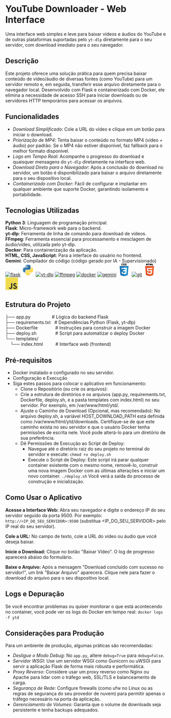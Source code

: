 # YouTube Downloader - Web Interface
Uma interface web simples e leve para baixar vídeos e áudios do YouTube e de outras plataformas suportadas pelo `yt-dlp` diretamente para o seu servidor, com download imediato para o seu navegador.

## Descrição
Este projeto oferece uma solução prática para quem precisa baixar conteúdo de vídeo/áudio de diversas fontes (como YouTube) para um servidor remoto e, em seguida, transferir esse arquivo diretamente para o navegador local. Desenvolvido com Flask e containerizado com Docker, ele elimina a necessidade de acesso SSH para iniciar downloads ou de servidores HTTP temporários para acessar os arquivos.

## Funcionalidades
* *Download Simplificado*: Cole a URL do vídeo e clique em um botão para iniciar o download.
* *Priorização de MP4*: Tenta baixar o conteúdo no formato MP4 (vídeo + áudio) por padrão. Se o MP4 não estiver disponível, faz fallback para o melhor formato disponível.
* *Logs em Tempo Real*: Acompanhe o progresso do download e quaisquer mensagens do `yt-dlp` diretamente na interface web.
* *Download Direto para o Navegador*: Após a conclusão do download no servidor, um botão é disponibilizado para baixar o arquivo diretamente para o seu dispositivo local.
* *Containerizado com Docker*: Fácil de configurar e implantar em qualquer ambiente que suporte Docker, garantindo isolamento e portabilidade.

## Tecnologias Utilizadas
**Python 3**: Linguagem de programação principal.
<br/>
**Flask**: Micro-framework web para o backend.
<br/>
**yt-dlp**: Ferramenta de linha de comando para download de vídeos.
<br/>
**FFmpeg**: Ferramenta essencial para processamento e mesclagem de áudio/vídeo, utilizada pelo yt-dlp.
<br/>
**Docker**: Para containerização da aplicação.
<br/>
**HTML, CSS, JavaScript**: Para a interface do usuário no frontend.
<br/>
**Gemini**: Compilador do código (código gerado por IA - Supervisionado)
<br/>
<a href="https://flask.palletsprojects.com/en/stable/" target="_blank" rel="noreferrer"><img src="https://flask.palletsprojects.com/en/stable/_images/flask-horizontal.png" alt="flask" height="40"/></a>  <a href="https://www.python.org" target="_blank" rel="noreferrer"><img src="https://raw.githubusercontent.com/devicons/devicon/master/icons/python/python-original.svg" alt="python" height="40"/></a>  <a href="https://github.com/yt-dlp/yt-dlp" target="_blank" rel="noreferrer"><img src="https://avatars.githubusercontent.com/u/79589310?s=48&v=4" alt="yt-dlp" height="40"/></a>  <a href="https://ffmpeg.org/" target="_blank" rel="noreferrer"><img src="https://trac.ffmpeg.org/ffmpeg-logo.png" alt="ffmpeg" height="40"/></a> <a href="https://www.docker.com/" target="_blank" rel="noreferrer"><img src="https://banner2.cleanpng.com/20180802/ipp/c26b0dc2951a5195ae50c46f6be2544e.webp" alt="docker" height="40"/></a> <a href="https://www.docker.com/" target="_blank" rel="noreferrer"><img src="https://upload.wikimedia.org/wikipedia/commons/thumb/8/8a/Google_Gemini_logo.svg/344px-Google_Gemini_logo.svg.png" alt="gemini" height="40"/></a>  <a href="https://www.w3schools.com/css/" target="_blank" rel="noreferrer"><img src="https://raw.githubusercontent.com/devicons/devicon/master/icons/css3/css3-original-wordmark.svg" alt="css3" width="40" height="40"/></a>  <a href="https://git-scm.com/" target="_blank" rel="noreferrer"><img src="https://www.vectorlogo.zone/logos/git-scm/git-scm-icon.svg" alt="git" width="40" height="40"/></a> <a href="https://www.w3.org/html/" target="_blank" rel="noreferrer"><img src="https://raw.githubusercontent.com/devicons/devicon/master/icons/html5/html5-original-wordmark.svg" alt="html5" width="40" height="40"/></a> <a href="https://developer.mozilla.org/en-US/docs/Web/JavaScript" target="_blank" rel="noreferrer"><img src="https://raw.githubusercontent.com/devicons/devicon/master/icons/javascript/javascript-original.svg" alt="javascript" width="40" height="40"/></a>  

## Estrutura do Projeto
├── app.py                  # Lógica do backend Flask
<br/>
├── requirements.txt        # Dependências Python (Flask, yt-dlp)
<br/>
├── Dockerfile              # Instruções para construir a imagem Docker
<br/>
├── deploy.sh               # Script para automatizar o deploy Docker
<br/>
└── templates/
<br/>
&nbsp;&nbsp;&nbsp;&nbsp;└── index.html          # Interface web (frontend)

## Pré-requisitos
* Docker instalado e configurado no seu servidor.
* Configuração e Execução
* Siga estes passos para colocar o aplicativo em funcionamento:
	* Clone o Repositório (ou crie os arquivos):
	* Crie a estrutura de diretórios e os arquivos (app.py, requirements.txt, Dockerfile, deploy.sh, e a pasta templates com index.html) no seu servidor. Por exemplo, em /var/www/html/ytd/.
	* Ajuste o Caminho de Download (Opcional, mas recomendado):
		No arquivo deploy.sh, a variável HOST_DOWNLOAD_PATH está definida como /var/www/html/ytd/downloads. Certifique-se de que este caminho exista no seu servidor e que o usuário Docker tenha permissões de escrita nele. Você pode alterá-lo para um diretório de sua preferência.
	* Dê Permissões de Execução ao Script de Deploy:
		* Navegue até o diretório raiz do seu projeto no terminal do servidor e execute:
			`chmod +x deploy.sh`
		* Execute o Script de Deploy:
			Este script irá parar qualquer container existente com o mesmo nome, removê-lo, construir uma nova imagem Docker com as últimas alterações e iniciar um novo container.
			`./deploy.sh`
			Você verá a saída do processo de construção e inicialização.

## Como Usar o Aplicativo
**Acesse a Interface Web:**
Abra seu navegador e digite o endereço IP do seu servidor seguido da porta 9500. Por exemplo: `http://<IP_DO_SEU_SERVIDOR>:9500` (substitua <IP_DO_SEU_SERVIDOR> pelo IP real do seu servidor).  

**Cole a URL:**
No campo de texto, cole a URL do vídeo ou áudio que você deseja baixar.

**Inicie o Download:**
Clique no botão "Baixar Vídeo". O log de progresso aparecerá abaixo do formulário.

**Baixe o Arquivo:**
Após a mensagem "Download concluído com sucesso no servidor!", um link "Baixar Arquivo" aparecerá. Clique nele para fazer o download do arquivo para o seu dispositivo local.

## Logs e Depuração
Se você encontrar problemas ou quiser monitorar o que está acontecendo no container, você pode ver os logs do Docker em tempo real:
`docker logs -f ytd`

## Considerações para Produção
Para um ambiente de produção, algumas práticas são recomendadas:
- *Desligue o Modo Debug*: No `app.py`, altere `debug=True` para `debug=False`.
- *Servidor WSGI*: Use um servidor WSGI como Gunicorn ou uWSGI para servir a aplicação Flask de forma mais robusta e performática.
- *Proxy Reverso*: Considere usar um proxy reverso como Nginx ou Apache para lidar com o tráfego web, SSL/TLS e balanceamento de carga.
- *Segurança de Rede*: Configure firewalls (como ufw no Linux ou as regras de segurança do seu provedor de nuvem) para permitir apenas o tráfego necessário na porta da aplicação.
- *Gerenciamento de Volumes*: Garanta que o volume de downloads seja persistente e tenha backups adequados.

